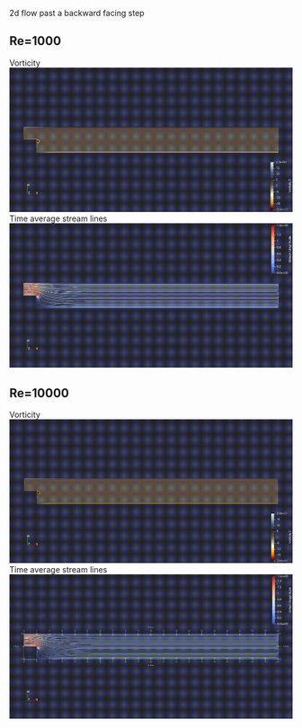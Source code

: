 2d flow past a backward facing step
## Re=1000
Vorticity
![votricity](re1000t100.gif)\
Time average stream lines
![streamlines](re1000t100lines.gif)
## Re=10000
Vorticity
![votricity](re10000t100.gif)\
Time average stream lines
![streamlines](re10000t100lines.gif)
